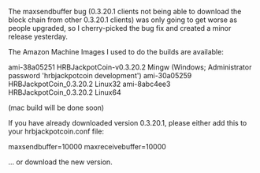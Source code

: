 The maxsendbuffer bug (0.3.20.1 clients not being able to download the block chain from other 0.3.20.1 clients) was only going to get
worse as people upgraded, so I cherry-picked the bug fix and created a minor release yesterday.

The Amazon Machine Images I used to do the builds are available:

  ami-38a05251   HRBJackpotCoin-v0.3.20.2 Mingw    (Windows; Administrator password 'hrbjackpotcoin development')
  ami-30a05259   HRBJackpotCoin_0.3.20.2 Linux32
  ami-8abc4ee3   HRBJackpotCoin_0.3.20.2 Linux64

(mac build will be done soon)

If you have already downloaded version 0.3.20.1, please either add this to your hrbjackpotcoin.conf file:

  maxsendbuffer=10000
  maxreceivebuffer=10000

... or download the new version.
